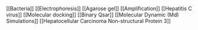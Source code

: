 [[Bacteria]]
[[Electrophoresis]]
[[Agarose gel]]
[[Amplification]]
[[Hepatitis C virus]]
[[Molecular docking]]
[[Binary Qsar]]
[[Molecular Dynamic (Md) Simulations]]
[[Hepatocellular Carcinoma Non-structural Protein 3]]
